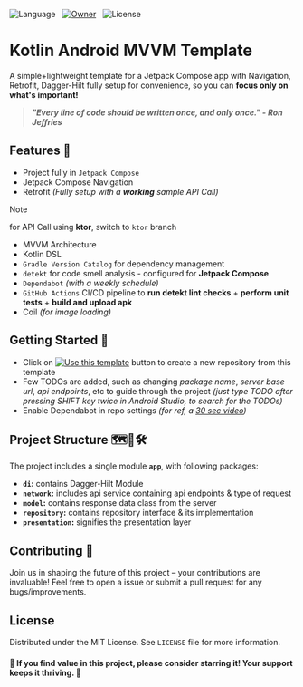 ![Language](https://img.shields.io/github/languages/top/its-me-debk007/kotlin-android-mvvm-template?color=B125EA&logo=kotlin&style=social)&nbsp;&nbsp;
[![Owner]()](https://github.com/ThanhNg224)&nbsp;&nbsp;
![License](https://img.shields.io/github/license/its-me-debk007/kotlin-android-mvvm-template.svg?style=social)

# Kotlin Android MVVM Template

A simple+lightweight template for a Jetpack Compose app with Navigation, Retrofit, Dagger-Hilt fully setup for convenience, so you can **focus only on what's important!**

> ***"Every line of code should be written once, and only once." - Ron Jeffries***

## Features 🎨

- Project fully in `Jetpack Compose`
- Jetpack Compose Navigation
- Retrofit *(Fully setup with a **working** sample API Call)*
> [!NOTE]
> for API Call using **ktor**, switch to `ktor` branch
- MVVM Architecture
- Kotlin DSL
- `Gradle Version Catalog` for dependency management
- `detekt` for code smell analysis - configured for **Jetpack Compose**
- `Dependabot` *(with a weekly schedule)*
- `GitHub Actions` CI/CD pipeline to **run detekt lint checks** + **perform unit tests** + **build and upload apk**
- Coil *(for image loading)*


## Getting Started 👣

- Click on [![Use this template](https://img.shields.io/badge/-Use%20this%20template-499D95?style=for-the-badge)](https://github.com/new?template_name=kotlin-android-mvvm-template&template_owner=its-me-debk007) button to create a new repository from this template
- Few TODOs are added, such as changing *package name*, *server base url*, *api endpoints*, etc to guide through the project *(just type TODO after pressing SHIFT key twice in Android Studio, to search for the TODOs)*
- Enable Dependabot in repo settings *(for ref, a [30 sec video](https://www.youtube.com/watch?v=yvXKlDgiGHo))*


## Project Structure 🗺️📐🛠️

The project includes a single module **`app`**, with following packages:

- **`di`:** contains Dagger-Hilt Module
- **`network`:** includes api service containing api endpoints & type of request
- **`model`:** contains response data class from the server
- **`repository`:** contains repository interface & its implementation
- **`presentation`:** signifies the presentation layer

## Contributing 🤝

Join us in shaping the future of this project – your contributions are invaluable! Feel free to open a issue or submit a pull request for any bugs/improvements.

## License

Distributed under the MIT License. See `LICENSE` file for more information.

#### 🌟 If you find value in this project, please consider starring it! Your support keeps it thriving. 🚀
